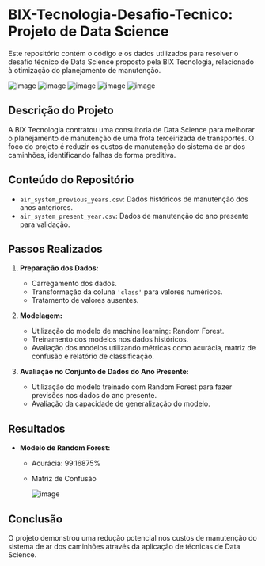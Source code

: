 # BIX-Tecnologia-Desafio-Tecnico: Projeto de Data Science

Este repositório contém o código e os dados utilizados para resolver o desafio técnico de Data Science proposto pela BIX Tecnologia, relacionado à otimização do planejamento de manutenção.

![image](https://github.com/EastBeng/Bix-Projeto/assets/44300759/8af2befb-ff2d-4207-80b1-a8c57de29c3f)
![image](https://github.com/EastBeng/Bix-Projeto/assets/44300759/b97bf403-cd3a-4ba7-85a0-8c06914cbe9e)
![image](https://github.com/EastBeng/Bix-Projeto/assets/44300759/f53794d1-90d8-433a-94d8-4bea7a41f60c)
![image](https://github.com/EastBeng/Bix-Projeto/assets/44300759/45194ce5-468a-47ac-b556-87fce5c03caf)
![image](https://github.com/EastBeng/Bix-Projeto/assets/44300759/d0b38882-8c83-471f-8267-413fa2aa42db)

## Descrição do Projeto

A BIX Tecnologia contratou uma consultoria de Data Science para melhorar o planejamento de manutenção de uma frota terceirizada de transportes. O foco do projeto é reduzir os custos de manutenção do sistema de ar dos caminhões, identificando falhas de forma preditiva.

## Conteúdo do Repositório

- `air_system_previous_years.csv`: Dados históricos de manutenção dos anos anteriores.
- `air_system_present_year.csv`: Dados de manutenção do ano presente para validação.
  
## Passos Realizados

1. **Preparação dos Dados:**
   - Carregamento dos dados.
   - Transformação da coluna `'class'` para valores numéricos.
   - Tratamento de valores ausentes.

2. **Modelagem:**
   - Utilização do modelo de machine learning: Random Forest.
   - Treinamento dos modelos nos dados históricos.
   - Avaliação dos modelos utilizando métricas como acurácia, matriz de confusão e relatório de classificação.

3. **Avaliação no Conjunto de Dados do Ano Presente:**
   - Utilização do modelo treinado com Random Forest para fazer previsões nos dados do ano presente.
   - Avaliação da capacidade de generalização do modelo.

## Resultados
- **Modelo de Random Forest:**
  - Acurácia: 99.16875%
  - Matriz de Confusão
    
    ![image](https://github.com/EastBeng/BIX-Tecnologia-Desafio-Tecnico/assets/44300759/d9865a0d-0e15-4629-978b-001d4be9e238)

## Conclusão

O projeto demonstrou uma redução potencial nos custos de manutenção do sistema de ar dos caminhões através da aplicação de técnicas de Data Science.
